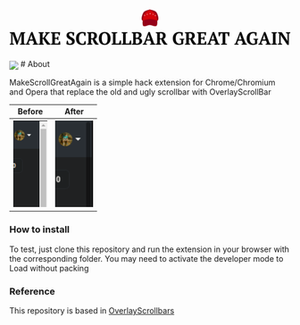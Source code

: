 <h1 align="center">
<img src=".github/icon.svg" width="30px"></img> 
<img src=".github/again.png"></img>
</h1>
<img align="center" src="https://badgen.net/github/tag/nicolas-oliveira/make-scrollbars-great-again"></img>
# About

MakeScrollGreatAgain is a simple hack extension for Chrome/Chromium and Opera that replace the old and ugly scrollbar with OverlayScrollBar

<table>
    <tr>
        <th>Before</th>
        <th>After</th>
    </tr>
    <tr>
        <th><img src="./.github/screen2.png" height="155px"></img></th>
        <th><img src="./.github/screen1.png" height="155px"></img></th>
    </tr>
</table>

### How to install
To test, just clone this repository and run the extension in your browser with the corresponding folder. You may need to activate the developer mode to Load without packing

### Reference

This repository is based in [OverlayScrollbars](https://github.com/KingSora/OverlayScrollbars)
